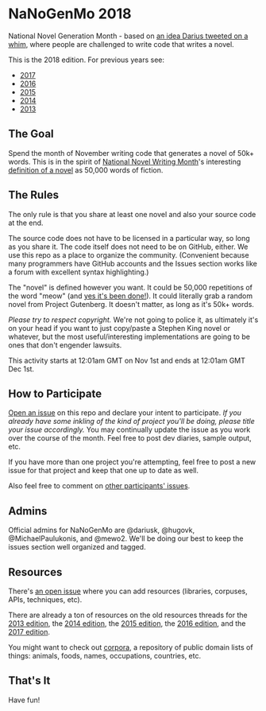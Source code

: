 # NaNoGenMo 2018

National Novel Generation Month - based on [an idea Darius tweeted on a whim](https://twitter.com/tinysubversions/status/396305662000775168), where people are challenged to write code that writes a novel.

This is the 2018 edition. For previous years see:
* [2017](https://github.com/NaNoGenMo/2016)
* [2016](https://github.com/NaNoGenMo/2016)
* [2015](https://github.com/dariusk/NaNoGenMo-2015)
* [2014](https://github.com/dariusk/NaNoGenMo-2014)
* [2013](https://github.com/dariusk/NaNoGenMo)

## The Goal

Spend the month of November writing code that generates a novel of 50k+ words. This is in the spirit of [National Novel Writing Month](http://nanowrimo.org/)'s interesting [definition of a novel](https://nanowrimo.uservoice.com/knowledgebase/articles/329132-why-50-000-words-and-how-do-you-define-novel) as 50,000 words of fiction.

## The Rules

The only rule is that you share at least one novel and also your source code at the end.

The source code does not have to be licensed in a particular way, so long as you share it. The code itself does not need to be on GitHub, either. We use this repo as a place to organize the community. (Convenient because many programmers have GitHub accounts and the Issues section works like a forum with excellent syntax highlighting.)

The "novel" is defined however you want. It could be 50,000 repetitions of the word "meow" (and [yes it's been done!](https://github.com/dariusk/NaNoGenMo-2014/issues/50)). It could literally grab a random novel from Project Gutenberg. It doesn't matter, as long as it's 50k+ words.

_Please try to respect copyright._ We're not going to police it, as ultimately it's on your head if you want to just copy/paste a Stephen King novel or whatever, but the most useful/interesting implementations are going to be ones that don't engender lawsuits.

This activity starts at 12:01am GMT on Nov 1st and ends at 12:01am GMT Dec 1st.

## How to Participate

[Open an issue](../../issues/new) on this repo and declare your intent to participate. _If you already have some inkling of the kind of project you'll be doing, please title your issue accordingly._ You may continually update the issue as you work over the course of the month. Feel free to post dev diaries, sample output, etc.

If you have more than one project you're attempting, feel free to post a new issue for that project and keep that one up to date as well.

Also feel free to comment on [other participants' issues](../../issues).

## Admins

Official admins for NaNoGenMo are @dariusk, @hugovk, @MichaelPaulukonis, and @mewo2. We'll be doing our best to keep the issues section well organized and tagged.

## Resources

There's [an open issue](../../issues/1) where you can add resources (libraries, corpuses, APIs, techniques, etc).

There are already a ton of resources on the old resources threads for 
the [2013 edition](https://github.com/dariusk/NaNoGenMo/issues/11), 
the [2014 edition](https://github.com/dariusk/nanogenmo-2014/issues/1), 
the [2015 edition](https://github.com/dariusk/NaNoGenMo-2015/issues/1), 
the [2016 edition](https://github.com/dariusk/NaNoGenMo-2016/issues/1), 
and the [2017 edition](https://github.com/NaNoGenMo/2017/issues/1).

You might want to check out [corpora](https://github.com/dariusk/corpora), a repository of public domain lists of things: animals, foods, names, occupations, countries, etc.

## That's It

Have fun!
